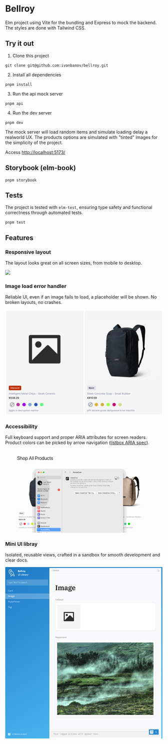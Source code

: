 # Bellroy

Elm project using Vite for the bundling and Express to mock the backend. The styles are done with Tailwind CSS.

## Try it out

1. Clone this project

```
git clone git@github.com:ivanbanov/bellroy.git
```

2. Install all dependencies

```
pnpm install
```

3. Run the api mock server

```
pnpm api
```

4. Run the dev server

```
pnpm dev
```

The mock server will load random items and simulate loading delay a realworld UX.
The products options are simulated with "tinted" images for the simplicity of the project.

Access [http://localhost:5173/](http://localhost:5173/)

## Storybook (elm-book)

```
pnpm storybook
```

## Tests

The project is tested with `elm-test`, ensuring type safety and functional correctness through automated tests.

```
pnpm test
```

## Features

### Responsive layout

The layout looks great on all screen sizes, from mobile to desktop.

![](./readme/responsive.gif)

### Image load error handler

Reliable UI, even if an image fails to load, a placeholder will be shown. No broken layouts, no crashes.

![](./readme/image-error.png)

### Accessibility

Full keyboard support and proper ARIA attributes for screen readers. Product colors can be picked by arrow navigation ([listbox ARIA spec](https://developer.mozilla.org/de/docs/Web/Accessibility/ARIA/Reference/Roles/listbox_role)).

![](./readme/voice-over.gif)

### Mini UI libray

Isolated, reusable views, crafted in a sandbox for smooth development and clear docs.

![](./readme/storybook.png)
